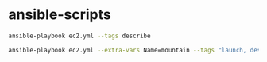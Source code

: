 # ansible-scripts

```bash
ansible-playbook ec2.yml --tags describe

ansible-playbook ec2.yml --extra-vars Name=mountain --tags "launch, describe, stop"

```
